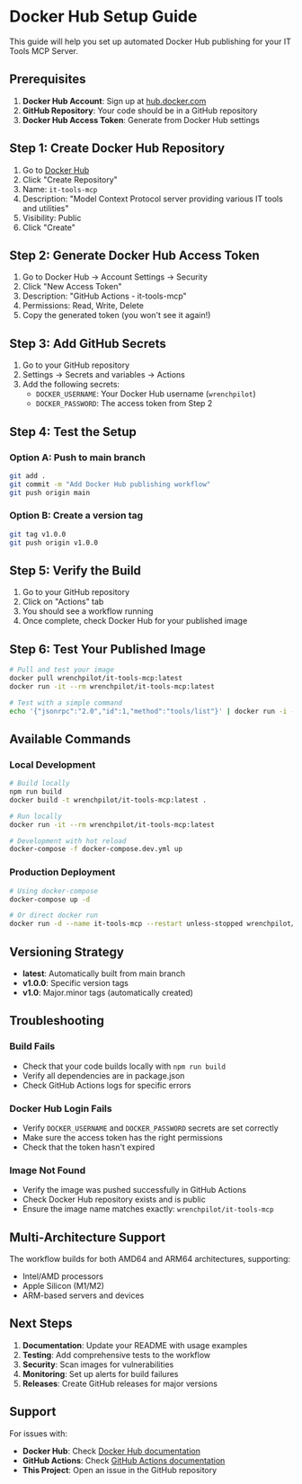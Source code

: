 # Docker Hub Setup Guide

This guide will help you set up automated Docker Hub publishing for your IT Tools MCP Server.

## Prerequisites

1. **Docker Hub Account**: Sign up at [hub.docker.com](https://hub.docker.com)
2. **GitHub Repository**: Your code should be in a GitHub repository
3. **Docker Hub Access Token**: Generate from Docker Hub settings

## Step 1: Create Docker Hub Repository

1. Go to [Docker Hub](https://hub.docker.com)
2. Click "Create Repository"
3. Name: `it-tools-mcp`
4. Description: "Model Context Protocol server providing various IT tools and utilities"
5. Visibility: Public
6. Click "Create"

## Step 2: Generate Docker Hub Access Token

1. Go to Docker Hub → Account Settings → Security
2. Click "New Access Token"
3. Description: "GitHub Actions - it-tools-mcp"
4. Permissions: Read, Write, Delete
5. Copy the generated token (you won't see it again!)

## Step 3: Add GitHub Secrets

1. Go to your GitHub repository
2. Settings → Secrets and variables → Actions
3. Add the following secrets:
   - `DOCKER_USERNAME`: Your Docker Hub username (`wrenchpilot`)
   - `DOCKER_PASSWORD`: The access token from Step 2

## Step 4: Test the Setup

### Option A: Push to main branch
```bash
git add .
git commit -m "Add Docker Hub publishing workflow"
git push origin main
```

### Option B: Create a version tag
```bash
git tag v1.0.0
git push origin v1.0.0
```

## Step 5: Verify the Build

1. Go to your GitHub repository
2. Click on "Actions" tab
3. You should see a workflow running
4. Once complete, check Docker Hub for your published image

## Step 6: Test Your Published Image

```bash
# Pull and test your image
docker pull wrenchpilot/it-tools-mcp:latest
docker run -it --rm wrenchpilot/it-tools-mcp:latest

# Test with a simple command
echo '{"jsonrpc":"2.0","id":1,"method":"tools/list"}' | docker run -i --rm wrenchpilot/it-tools-mcp:latest
```

## Available Commands

### Local Development
```bash
# Build locally
npm run build
docker build -t wrenchpilot/it-tools-mcp:latest .

# Run locally
docker run -it --rm wrenchpilot/it-tools-mcp:latest

# Development with hot reload
docker-compose -f docker-compose.dev.yml up
```

### Production Deployment
```bash
# Using docker-compose
docker-compose up -d

# Or direct docker run
docker run -d --name it-tools-mcp --restart unless-stopped wrenchpilot/it-tools-mcp:latest
```

## Versioning Strategy

- **latest**: Automatically built from main branch
- **v1.0.0**: Specific version tags
- **v1.0**: Major.minor tags (automatically created)

## Troubleshooting

### Build Fails
- Check that your code builds locally with `npm run build`
- Verify all dependencies are in package.json
- Check GitHub Actions logs for specific errors

### Docker Hub Login Fails
- Verify `DOCKER_USERNAME` and `DOCKER_PASSWORD` secrets are set correctly
- Make sure the access token has the right permissions
- Check that the token hasn't expired

### Image Not Found
- Verify the image was pushed successfully in GitHub Actions
- Check Docker Hub repository exists and is public
- Ensure the image name matches exactly: `wrenchpilot/it-tools-mcp`

## Multi-Architecture Support

The workflow builds for both AMD64 and ARM64 architectures, supporting:
- Intel/AMD processors
- Apple Silicon (M1/M2)
- ARM-based servers and devices

## Next Steps

1. **Documentation**: Update your README with usage examples
2. **Testing**: Add comprehensive tests to the workflow
3. **Security**: Scan images for vulnerabilities
4. **Monitoring**: Set up alerts for build failures
5. **Releases**: Create GitHub releases for major versions

## Support

For issues with:
- **Docker Hub**: Check [Docker Hub documentation](https://docs.docker.com/docker-hub/)
- **GitHub Actions**: Check [GitHub Actions documentation](https://docs.github.com/en/actions)
- **This Project**: Open an issue in the GitHub repository
